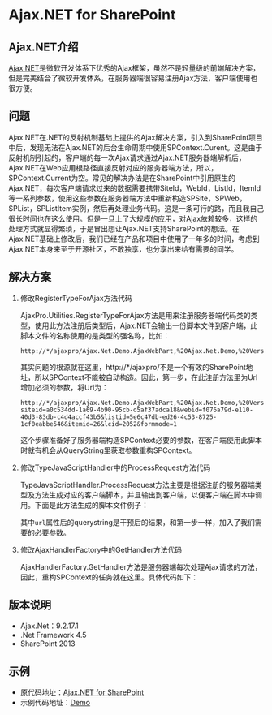 # Ajax.NET for SharePoint

## Ajax.NET介绍
[Ajax.NET](http://ajaxpro.codeplex.com/)是微软开发体系下优秀的Ajax框架，虽然不是轻量级的前端解决方案，但是完美结合了微软开发体系，在服务器端很容易注册Ajax方法，客户端使用也很方便。

## 问题
Ajax.NET在.NET的反射机制基础上提供的Ajax解决方案，引入到SharePoint项目中后，发现无法在Ajax.NET的后台生命周期中使用SPContext.Curent。这是由于反射机制引起的，客户端的每一次Ajax请求通过Ajax.NET服务器端解析后，Ajax.NET在Web应用根路径直接反射对应的服务器端方法，所以，SPContext.Current为空。常见的解决办法是在SharePoint中引用原生的Ajax.NET，每次客户端请求过来的数据需要携带SiteId，WebId，ListId，ItemId等一系列参数，使用这些参数在服务器端方法中重新构造SPSite，SPWeb，SPList，SPListItem实例，然后再处理业务代码。这是一条可行的路，而且我自己很长时间也在这么使用。但是一旦上了大规模的应用，对Ajax依赖较多，这样的处理方式就显得繁琐，于是冒出想让Ajax.NET支持SharePoint的想法。在Ajax.NET基础上修改后，我们已经在产品和项目中使用了一年多的时间，考虑到Ajax.NET本身来至于开源社区，不敢独享，也分享出来给有需要的同学。

## 解决方案
1. 修改RegisterTypeForAjax方法代码
	
	AjaxPro.Utilities.RegisterTypeForAjax方法是用来注册服务器端代码类的类型，使用此方法注册后类型后，Ajax.NET会输出一份脚本文件到客户端，此脚本文件的名称使用的是类型的强名称，比如：
	
	```
	http://*/ajaxpro/Ajax.Net.Demo.AjaxWebPart,%20Ajax.Net.Demo,%20Version=1.0.0.0,%20Culture=neutral,%20PublicKeyToken=62b55bddef13ac12.ashx
	```
	其实问题的根源就在这里，http://*/ajaxpro/不是一个有效的SharePoint地址，所以SPContext不能被自动构造。因此，第一步，在此注册方法里为Url增加必须的参数，将Url为：
	
	```
	http://*/ajaxpro/Ajax.Net.Demo.AjaxWebPart,%20Ajax.Net.Demo,%20Version=1.0.0.0,%20Culture=neutral,%20PublicKeyToken=62b55bddef13ac12.ashx?siteid=a0c534dd-1a69-4b90-95cb-d5af37adca18&webid=f076a79d-e110-40d3-83db-c4d4accf43b5&listid=5e6c47db-ed26-4c53-8725-1cf0eabbe546&itemid=26&lcid=2052&formmode=1
	```
	这个步骤准备好了服务器端构造SPContext必要的参数，在客户端使用此脚本时就有机会从QueryString里获取参数重构SPContext。
2. 修改TypeJavaScriptHandler中的ProcessRequest方法代码

	TypeJavaScriptHandler.ProcessRequest方法主要是根据注册的服务器端类型及方法生成对应的客户端脚本，并且输出到客户端，以便客户端在脚本中调用。下面是此方法生成的脚本文件例子：
	
	<script src="https://code.csdn.net/snippets/591780.js"></script>
	
	其中```url```属性后的querystring是干预后的结果，和第一步一样，加入了我们需要的必要参数。
	
3. 修改AjaxHandlerFactory中的GetHandler方法代码
	
	AjaxHandlerFactory.GetHandler方法是服务器端每次处理Ajax请求的方法，因此，重构SPContext的任务就在这里。具体代码如下：
	
	<script src="https://code.csdn.net/snippets/591771.js"></script>

## 版本说明
	
* Ajax.Net：9.2.17.1
* .Net Framework 4.5
* SharePoint 2013

## 示例
* 原代码地址：[Ajax.NET for SharePoint](https://github.com/shuishan-tech/ajax.net)
* 示例代码地址：[Demo](https://github.com/shuishan-tech/ajax.net/Demo/Ajax.Net.Demo)
